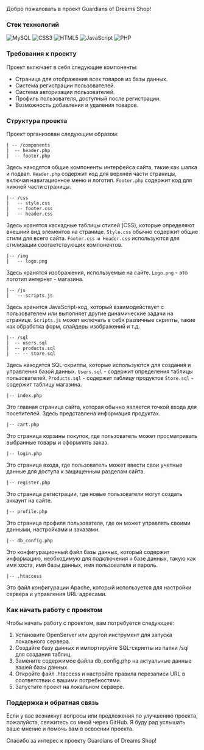 Добро пожаловать в проект Guardians of Dreams Shop! 

### Стек технологий

![MySQL](https://img.shields.io/badge/MySQL-005C84?style=for-the-badge&logo=mysql&logoColor=white)
![CSS3](https://img.shields.io/badge/CSS3-1572B6?style=for-the-badge&logo=css3&logoColor=white)
![HTML5](https://img.shields.io/badge/HTML5-E34F26?style=for-the-badge&logo=html5&logoColor=white)
![JavaScript](https://img.shields.io/badge/JavaScript-323330?style=for-the-badge&logo=javascript&logoColor=F7DF1E)
![PHP](https://img.shields.io/badge/PHP-777BB4?style=for-the-badge&logo=php&logoColor=white)

### Требования к проекту
Проект включает в себя следующие компоненты:

- Страница для отображения всех товаров из базы данных.
- Система регистрации пользователей.
- Система авторизации пользователей.
- Профиль пользователя, доступный после регистрации.
- Возможность добавления и удаления товаров.

### Структура проекта

Проект организован следующим образом:
```
| -- /components
|  -- header.php
|  -- footer.php
```
Здесь находятся общие компоненты интерфейса сайта, такие как шапка и подвал. 
```Header.php``` содержит код для верхней части страницы, включая навигационное меню и логотип. 
```Footer.php``` содержит код для нижней части страницы.

```
|-- /css
|   -- style.css
|   -- footer.css
|   -- header.css
```
Здесь хранятся каскадные таблицы стилей (CSS), которые определяют внешний вид элементов на странице. 
```Style.css``` обычно содержит общие стили для всего сайта. 
```Footer.css и Header.css``` используются для стилизации соответствующих компонентов.

```
|-- /img
|   -- logo.png
```
Здесь хранятся изображения, используемые на сайте. 
```Logo.png``` - это логотип интернет - магазина.

```
|-- /js
|   -- scripts.js
```
Здесь хранится JavaScript-код, который взаимодействует с пользователем или выполняет другие динамические задачи на странице. 
```Scripts.js``` может включать в себя различные скрипты, такие как обработка форм, слайдеры изображений и т.д.

```
|-- /sql
|  -- users.sql
|  -- products.sql
|  -- -- store.sql
```
Здесь находятся SQL-скрипты, которые используются для создания и управления базой данных. 
```Users.sql``` - содержит определения таблицы пользователей. 
```Products.sql``` - содержит таблицу продуктов
```Store.sql``` - содержит таблицу магазина.

```
|-- index.php
```
Это главная страница сайта, которая обычно является точкой входа для посетителей. Здесь представлена информация продуктах.

```
|-- cart.php
```
Это страница корзины покупок, где пользователь может просматривать выбранные товары и оформлять заказ.

```
|-- login.php
```
Это страница входа, где пользователь может ввести свои учетные данные для доступа к защищенным разделам сайта.

```
|-- register.php
```
Это страница регистрации, где новые пользователи могут создать аккаунт на сайте.

```
|-- profile.php
```
Это страница профиля пользователя, где он может управлять своими данными, настройками и заказами.

```
|-- db_config.php
```
Это конфигурационный файл базы данных, который содержит информацию, необходимую для подключения к базе данных, такую как имя хоста, имя базы данных, имя пользователя и пароль.

```
|-- .htaccess
```
Это файл конфигурации Apache, который используется для настройки сервера и управления URL-адресами.


### Как начать работу с проектом

Чтобы начать работу с проектом, вам потребуется следующее:

1. Установите OpenServer или другой инструмент для запуска локального сервера.
1. Создайте базу данных и импортируйте SQL-скрипты из папки /sql для создания таблиц.
2. Замените содержимое файла db_config.php на актуальные данные вашей базы данных.
3. Откройте файл .htaccess и настройте правила перезаписи URL в соответствии с вашими потребностями.
4. Запустите проект на локальном сервере.

### Поддержка и обратная связь

Если у вас возникнут вопросы или предложения по улучшению проекта, пожалуйста, свяжитесь со мной через GitHub. Я буду рад услышать ваше мнение и помочь вам в освоении проекта.

Спасибо за интерес к проекту Guardians of Dreams Shop!